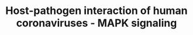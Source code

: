 ---
annotations:
- id: PW:0000003
  parent: signaling pathway
  type: Pathway Ontology
  value: signaling pathway
- id: DOID:934
  parent: disease by infectious agent
  type: Disease Ontology
  value: viral infectious disease
- id: DOID:2945
  parent: disease by infectious agent
  type: Disease Ontology
  value: severe acute respiratory syndrome
- id: PW:0000198
  parent: signaling pathway
  type: Pathway Ontology
  value: p38 MAPK signaling pathway
- id: DOID:0080600
  parent: disease by infectious agent
  type: Disease Ontology
  value: COVID-19
authors:
- Fehrhart
- Egonw
- AlexanderPico
- Rex D A B
- Khanspers
- Marvin M2
- Mkutmon
- Eweitz
- Finterly
- DeSl
- IsabelWassink
citedin:
- link: PMC9015122
communities:
- COVID19
description: This pathway describes the activation of the human MAPK signaling system
  during human coronavirus infection, per Fung and Liu, Figure 7 [10.1146/annurev-micro-020518-115759].
  The MAPK signaling system regulates response to different environmental stimuli,
  e.g. inflammation due to infection. Its downstream effects include regulation of
  cell cycle, apoptosis, differentiation and immune response. During coronavirus infection,
  three MAPK signaling pathways were studied and described. The p38 pathway (MAPK11
  - MAPK14) leads to stimulation of apoptosis via CHOP (DDIT3) while the ERK pathway
  (MAPK1 and MAPK3) counteracts apoptosis stimulation and supports cell survival by
  stimulating ATF2 and FOS. The JNK pathway (MAPK 8 - MAPK10) inhibits cell survival
  protein BCL2, thus stimulating apoptosis but also stimulating the AP1 complex that
  leads to the production of effectors to fight the infection. The interplay of apoptosis
  stimulation and cell survival is not yet fully understood in SARS-CoV-2 infection.
last-edited: 2021-06-22
ndex: 6694d557-8b70-11eb-9e72-0ac135e8bacf
organisms:
- Homo sapiens
redirect_from:
- /index.php/Pathway:WP4877
- /instance/WP4877
- /instance/WP4877_rr124642
revision: r124642
schema-jsonld:
- '@context': https://schema.org/
  '@id': https://wikipathways.github.io/pathways/WP4877.html
  '@type': Dataset
  creator:
    '@type': Organization
    name: WikiPathways
  description: This pathway describes the activation of the human MAPK signaling system
    during human coronavirus infection, per Fung and Liu, Figure 7 [10.1146/annurev-micro-020518-115759].
    The MAPK signaling system regulates response to different environmental stimuli,
    e.g. inflammation due to infection. Its downstream effects include regulation
    of cell cycle, apoptosis, differentiation and immune response. During coronavirus
    infection, three MAPK signaling pathways were studied and described. The p38 pathway
    (MAPK11 - MAPK14) leads to stimulation of apoptosis via CHOP (DDIT3) while the
    ERK pathway (MAPK1 and MAPK3) counteracts apoptosis stimulation and supports cell
    survival by stimulating ATF2 and FOS. The JNK pathway (MAPK 8 - MAPK10) inhibits
    cell survival protein BCL2, thus stimulating apoptosis but also stimulating the
    AP1 complex that leads to the production of effectors to fight the infection.
    The interplay of apoptosis stimulation and cell survival is not yet fully understood
    in SARS-CoV-2 infection.
  keywords:
  - ATF2
  - BCL2
  - BST2
  - DDIT3
  - EIF4E
  - FOS
  - IFI27
  - IFITM1
  - IFITM2
  - IFITM3
  - JUN
  - JUNB
  - MAP2K1
  - MAP2K2
  - MAP2K3
  - MAP2K4
  - MAP2K6
  - MAP2K7
  - MAP3K1
  - MAP3K10
  - MAP3K11
  - MAP3K4
  - MAP3K9
  - MAPK1
  - MAPK10
  - MAPK11
  - MAPK12
  - MAPK13
  - MAPK14
  - MAPK3
  - MAPK8
  - MAPK9
  - N
  - RAF1
  - RPS6KA1
  - RPS6KA2
  - RPS6KA3
  - S
  - orf3a
  - orf3b
  - orf6
  - orf7a
  license: CC0
  name: Host-pathogen interaction of human coronaviruses - MAPK signaling
seo: CreativeWork
title: Host-pathogen interaction of human coronaviruses - MAPK signaling
wpid: WP4877
---